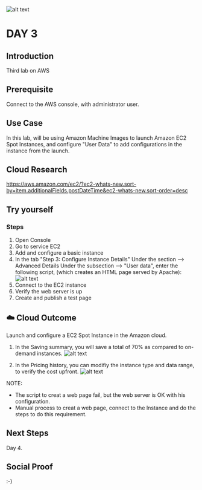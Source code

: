 ![alt text](https://github.com/jcmc72/100DaysOfCloud/blob/fb07f0ede5097e6433af0fcf505e7e5e2772925e/Journey/003/ec2-spot-logo.jpg)

# DAY 3

## Introduction
Third lab on AWS

## Prerequisite
Connect to the AWS console, with administrator user.

## Use Case
In this lab, will be using Amazon Machine Images to launch Amazon EC2 Spot Instances, and configure "User Data" to add configurations in the instance from the launch.

## Cloud Research
https://aws.amazon.com/ec2/?ec2-whats-new.sort-by=item.additionalFields.postDateTime&ec2-whats-new.sort-order=desc

## Try yourself
### Steps
1. Open Console
2. Go to service EC2
3. Add and configure a basic instance
4. In the tab "Step 3: Configure Instance Details"
    Under the section --> Advanced Details 
    Under the subsection --> "User data", enter the following script, (which creates an HTML page served by Apache):
    ![alt text](https://github.com/jcmc72/100DaysOfCloud/blob/1da65dd5caea7c774b0b8da248df819782306ec2/Journey/003/Lab-003-EC2-Spot-Instance-010-Step3.png)    
5. Connect to the EC2 instance
6. Verify the web server is up
9. Create and publish a test page

## ☁️ Cloud Outcome
Launch and configure a EC2 Spot Instance in the Amazon cloud.
	
1. In the Saving summary, you will save a total of 70% as compared to on-demand instances.
![alt text](https://github.com/jcmc72/100DaysOfCloud/blob/fb07f0ede5097e6433af0fcf505e7e5e2772925e/Journey/003/Lab-003-EC2-Spot-Instance-007-Savings-Summary.png)

2. In the Pricing history, you can modifiy the instance type and data range, to verify the cost upfront.
![alt text](https://github.com/jcmc72/100DaysOfCloud/blob/fb07f0ede5097e6433af0fcf505e7e5e2772925e/Journey/003/Lab-003-EC2-Spot-Instance-006-Pricing-History-03.png)

NOTE:
* The script to creat a web page fail, but the web server is OK with his configuration.
* Manual process to creat a web page, connect to the Instance and do the steps to do this requirement.

## Next Steps
Day 4.

## Social Proof
:-)
